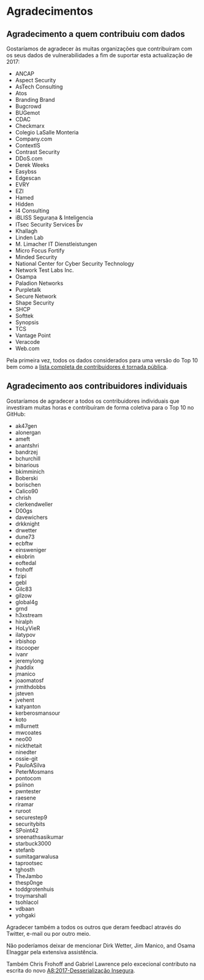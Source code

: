 # Agradecimentos

## Agradecimento a quem contribuiu com dados

Gostaríamos de agradecer às muitas organizações que contribuíram com os seus
dados de vulnerabilidades a fim de suportar esta actualização de 2017:

* ANCAP
* Aspect Security
* AsTech Consulting
* Atos
* Branding Brand
* Bugcrowd
* BUGemot
* CDAC
* Checkmarx
* Colegio LaSalle Monteria
* Company.com
* ContextIS
* Contrast Security
* DDoS.com
* Derek Weeks
* Easybss
* Edgescan
* EVRY
* EZI
* Hamed
* Hidden
* I4 Consulting
* iBLISS Seguran̤a & Intelig̻encia
* ITsec Security Services bv
* Khallagh
* Linden Lab
* M. Limacher IT Dienstleistungen
* Micro Focus Fortify
* Minded Security
* National Center for Cyber Security Technology
* Network Test Labs Inc.
* Osampa
* Paladion Networks
* Purpletalk
* Secure Network
* Shape Security
* SHCP
* Softtek
* Synopsis
* TCS
* Vantage Point
* Veracode
* Web.com

Pela primeira vez, todos os dados considerados para uma versão do Top 10 bem
como a [lista completa de contribuidores é tornada pública][0xd11].

## Agradecimento aos contribuidores individuais

Gostaríamos de agradecer a todos os contribuidores individuais que investiram
muitas horas e contribuíram de forma coletiva para o Top 10 no GitHub:

* ak47gen
* alonergan
* ameft
* anantshri
* bandrzej
* bchurchill
* binarious
* bkimminich
* Boberski
* borischen
* Calico90
* chrish
* clerkendweller
* D00gs
* davewichers
* drkknight
* drwetter
* dune73
* ecbftw
* einsweniger
* ekobrin
* eoftedal
* frohoff
* fzipi
* gebl
* Gilc83
* gilzow
* global4g
* grnd
* h3xstream
* hiralph
* HoLyVieR
* ilatypov
* irbishop
* itscooper
* ivanr
* jeremylong
* jhaddix
* jmanico
* joaomatosf
* jrmithdobbs
* jsteven
* jvehent
* katyanton
* kerberosmansour
* koto
* m8urnett
* mwcoates
* neo00
* nickthetait
* ninedter
* ossie-git
* PauloASilva
* PeterMosmans
* pontocom
* psiinon
* pwntester
* raesene
* riramar
* ruroot
* securestep9
* securitybits
* SPoint42
* sreenathsasikumar
* starbuck3000
* stefanb
* sumitagarwalusa
* taprootsec
* tghosth
* TheJambo
* thesp0nge
* toddgrotenhuis
* troymarshall
* tsohlacol
* vdbaan
* yohgaki

Agradecer também a todos os outros que deram feedbacl através do Twitter, e-mail
ou por outro meio.

Não poderíamos deixar de mencionar Dirk Wetter, Jim Manico, and Osama Elnaggar
pela extensiva assistência.

Também Chris Frohoff and Gabriel Lawrence pelo excecional contributo na escrita
do novo [A8:2017-Desserialização Insegura][0xd12].

[0xd11]: https://github.com/OWASP/Top10/tree/master/2017/datacall/submissions
[0xd12]: ./0xa8-insecure-deserialization.md
